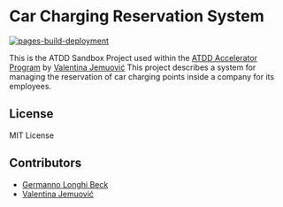 # Car Charging Reservation System

[![pages-build-deployment](https://github.com/longhibeck/car-charging-reservation-system/actions/workflows/pages/pages-build-deployment/badge.svg)](https://github.com/longhibeck/car-charging-reservation-system/actions/workflows/pages/pages-build-deployment)

This is the ATDD Sandbox Project used within the [ATDD Accelerator Program](https://atdd-accelerator.optivem.com/) by [Valentina Jemuović](https://www.linkedin.com/in/valentinajemuovic/)
This project describes a system for managing the reservation of car charging points inside a company for its employees.

## License

MIT License

## Contributors

- [Germanno Longhi Beck](https://www.linkedin.com/in/germanno/)
- [Valentina Jemuović](https://www.linkedin.com/in/valentinajemuovic/)
